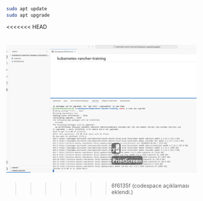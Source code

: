 ```bash
sudo apt update
sudo apt upgrade
```
<<<<<<< HEAD

![Sonuç](/images/sudo-apt-update-result.png)
=======
>>>>>>> 6f6135f (codespace açıklaması eklendi.)
